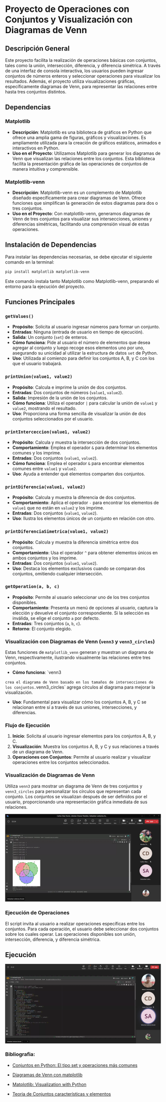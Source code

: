 # Proyecto de Operaciones con Conjuntos y Visualización con Diagramas de Venn

## Descripción General

Este proyecto facilita la realización de operaciones básicas con conjuntos, tales como la unión, intersección, diferencia, y diferencia simétrica. A través de una interfaz de consola interactiva, los usuarios pueden ingresar conjuntos de números enteros y seleccionar operaciones para visualizar los resultados. Además, el proyecto utiliza visualizaciones gráficas, específicamente diagramas de Venn, para representar las relaciones entre hasta tres conjuntos distintos.

## Dependencias 

### Matplotlib

- **Descripción**: Matplotlib es una biblioteca de gráficos en Python que ofrece una amplia gama de figuras, gráficos y visualizaciones. Es ampliamente utilizada para la creación de gráficos estáticos, animados e interactivos en Python.
- **Uso en el Proyecto**: Utilizamos Matplotlib para generar los diagramas de Venn que visualizan las relaciones entre los conjuntos. Esta biblioteca facilita la presentación gráfica de las operaciones de conjuntos de manera intuitiva y comprensible.

### Matplotlib-venn

- **Descripción**: Matplotlib-venn es un complemento de Matplotlib diseñado específicamente para crear diagramas de Venn. Ofrece funciones que simplifican la generación de estos diagramas para dos o tres conjuntos.
- **Uso en el Proyecto**: Con matplotlib-venn, generamos diagramas de Venn de tres conjuntos para visualizar sus intersecciones, uniones y diferencias simétricas, facilitando una comprensión visual de estas operaciones.

## Instalación de Dependencias

Para instalar las dependencias necesarias, se debe ejecutar el siguiente comando en la terminal:

```bash
pip install matplotlib matplotlib-venn
```

Este comando instala tanto Matplotlib como Matplotlib-venn, preparando el entorno para la ejecución del proyecto.

## Funciones Principales

### `getValues()`

- **Propósito**: Solicita al usuario ingresar números para formar un conjunto.
- **Entradas**: Ninguna (entrada de usuario en tiempo de ejecución).
- **Salida**: Un conjunto (`set`) de enteros.
- **Cómo funciona**: Pide al usuario el número de elementos que desea agregar al conjunto y luego recoge esos elementos uno por uno, asegurando su unicidad al utilizar la estructura de datos `set` de Python.
- **Uso**: Utilizada al comienzo para definir los conjuntos A, B, y C con los que el usuario trabajará.

### `printUnion(value1, value2)`

- **Propósito**: Calcula e imprime la unión de dos conjuntos.
- **Entradas**: Dos conjuntos de números (`value1`, `value2`).
- **Salida**: Impresión de la unión de los conjuntos.
- **Cómo funciona**: Utiliza el operador `|` para calcular la unión de `value1` y `value2`, mostrando el resultado.
- **Uso**: Proporciona una forma sencilla de visualizar la unión de dos conjuntos seleccionados por el usuario.

### `printInterceccion(value1, value2)`

- **Propósito**: Calcula y muestra la intersección de dos conjuntos.
- **Comportamiento**: Emplea el operador `&` para determinar los elementos comunes y los imprime.
- **Entradas**: Dos conjuntos (`value1`, `value2`).
- **Cómo funciona**: Emplea el operador `&` para encontrar elementos comunes entre `value1` y `value2`.
- **Uso**: Ayuda a entender qué elementos comparten dos conjuntos.

### `printDiferencia(value1, value2)`

- **Propósito**:  Calcula y muestra la diferencia de dos conjuntos.
- **Comportamiento**: Aplica el operador `-` para encontrar los elementos de `value1` que no están en `value2` y los imprime.
- **Entradas**: Dos conjuntos (`value1`, `value2`).
- **Uso**: Ilustra los elementos únicos de un conjunto en relación con otro.

### `printDiferenciaSimetrica(value1, value2)`

- **Propósito**: Calcula y muestra la diferencia simétrica entre dos conjuntos.
- **Comportamiento**: Usa el operador `^` para obtener elementos únicos en ambos conjuntos y los imprime.
- **Entradas**: Dos conjuntos (`value1`, `value2`).
- **Uso**: Destaca los elementos exclusivos cuando se comparan dos conjuntos, omitiendo cualquier intersección.

### `getOperation(a, b, c)`

- **Propósito**: Permite al usuario seleccionar uno de los tres conjuntos disponibles.
- **Comportamiento**: Presenta un menú de opciones al usuario, captura la elección y devuelve el conjunto correspondiente. Si la selección es inválida, se elige el conjunto `a` por defecto.
- **Entradas**: Tres conjuntos (`a`, `b`, `c`).
- **Retorno**: El conjunto elegido.

### Visualización con Diagramas de Venn (`venn3` y `venn3_circles`)

Estas funciones de `matplotlib_venn` generan y muestran un diagrama de Venn, respectivamente, ilustrando visualmente las relaciones entre tres conjuntos.

- **Cómo funciona**: `venn3

` crea el diagrama de Venn basado en los tamaños de intersecciones de los conjuntos. `venn3_circles` agrega círculos al diagrama para mejorar la visualización.
- **Uso**: Fundamental para visualizar cómo los conjuntos A, B, y C se relacionan entre sí a través de sus uniones, intersecciones, y diferencias.

### Flujo de Ejecución

1. **Inicio**: Solicita al usuario ingresar elementos para los conjuntos A, B, y C.
2. **Visualización**: Muestra los conjuntos A, B, y C y sus relaciones a través de un diagrama de Venn.
3. **Operaciones con Conjuntos**: Permite al usuario realizar y visualizar operaciones entre los conjuntos seleccionados.

### Visualización de Diagramas de Venn

Utiliza `venn3` para mostrar un diagrama de Venn de tres conjuntos y `venn3_circles` para personalizar los círculos que representan cada conjunto. Los conjuntos se visualizan después de ser definidos por el usuario, proporcionando una representación gráfica inmediata de sus relaciones.

![alt text](image-31.png)
### Ejecución de Operaciones

El script invita al usuario a realizar operaciones específicas entre los conjuntos. Para cada operación, el usuario debe seleccionar dos conjuntos sobre los cuales operar. Las operaciones disponibles son unión, intersección, diferencia, y diferencia simétrica.

## Ejecución

![alt text](image-30.png)

### Bibliografia:
- [Conjuntos en Python: El tipo set y operaciones más comunes](
http://elclubdelautodidacta.es/wp/2012/07/python-union-interseccion-y-diferencia-de-conjuntos/)

- [Diagramas de Venn con matplotlib](
https://recursospython.com/guias-y-manuales/diagramas-de-venn-con-matplotlib/)

- [Matplotlib: Visualization with Python](
https://matplotlib.org/stable/tutorials/pyplot.html)

- [Teoria de Conjuntos características y elementos](
https://www.lifeder.com/teoria-de-conjuntos/)



